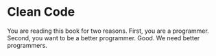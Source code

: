 # Clean Code

You are reading this book for two reasons. First, you are a programmer. Second, you want
to be a better programmer. Good. We need better programmers.

